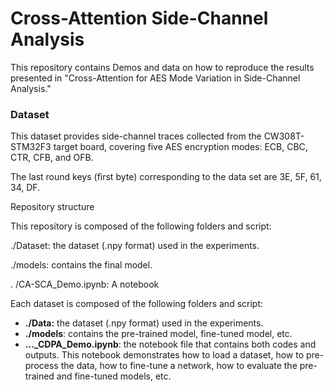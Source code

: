 # Cross-Attention Side-Channel Analysis

This repository contains Demos and data on how to reproduce the results presented in "Cross-Attention for AES Mode Variation in Side-Channel Analysis."

### Dataset

This dataset provides side-channel traces collected from the CW308T-STM32F3 target board, covering five AES encryption modes: ECB, CBC, CTR, CFB, and OFB. 

The last round keys (first byte) corresponding to the data set are 3E, 5F, 61, 34, DF.


Repository structure

This repository is composed of the following folders and script:

./Dataset: the dataset (.npy format) used in the experiments.

./models: contains the final model.

. /CA-SCA_Demo.ipynb: A notebook

Each dataset is composed of the following folders and script:

- **./Data:** the dataset (.npy format) used in the experiments. 
- **./models**: contains the pre-trained model, fine-tuned model, etc.
- **..._CDPA_Demo.ipynb**: the notebook file that contains both codes and outputs. This notebook demonstrates how to load a dataset, how to pre-process the data, how to fine-tune a network, how to evaluate the pre-trained and fine-tuned models, etc. 


